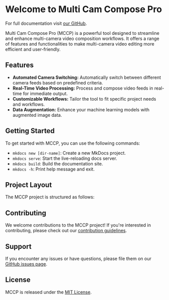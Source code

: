 # Welcome to Multi Cam Compose Pro

For full documentation visit [our GitHub](https://github.com/wlinds/mccp).

Multi Cam Compose Pro (MCCP) is a powerful tool designed to streamline and enhance multi-camera video composition workflows. It offers a range of features and functionalities to make multi-camera video editing more efficient and user-friendly.

## Features

- **Automated Camera Switching:** Automatically switch between different camera feeds based on predefined criteria.
- **Real-Time Video Processing:** Process and compose video feeds in real-time for immediate output.
- **Customizable Workflows:** Tailor the tool to fit specific project needs and workflows.
- **Data Augmentation:** Enhance your machine learning models with augmented image data.

## Getting Started

To get started with MCCP, you can use the following commands:

- `mkdocs new [dir-name]`: Create a new MkDocs project.
- `mkdocs serve`: Start the live-reloading docs server.
- `mkdocs build`: Build the documentation site.
- `mkdocs -h`: Print help message and exit.

## Project Layout

The MCCP project is structured as follows:


## Contributing

We welcome contributions to the MCCP project! If you're interested in contributing, please check out our [contribution guidelines](https://github.com/wlinds/mccp/CONTRIBUTING.md).

## Support

If you encounter any issues or have questions, please file them on our [GitHub issues page](https://github.com/wlinds/mccp/issues).

## License

MCCP is released under the [MIT License](https://github.com/wlinds/mccp/LICENSE).
